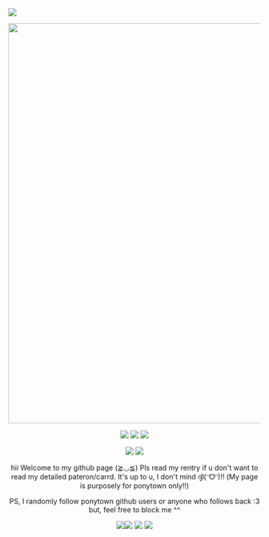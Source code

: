 <img src="https://cdn.discordapp.com/attachments/1234273549250990172/1251643509199339624/Untitled17_20240615140343.png?ex=666f535b&is=666e01db&hm=2f570558010bed67da74b9de7aeb7e912a0d1eb86a16c02e7b913d2c68383a91&"/>
  <p align="center">
  <img src="https://cdn.discordapp.com/attachments/1234273549250990172/1251654303219978310/Untitled16_20240615144646.png?ex=666f5d68&is=666e0be8&hm=e4b0c4b1a85c3aaed4fe64298922793728c67cbaac2e81320e46e757a1136d4a&" width="800"/>
  <p align="center">
<img src="https://files.catbox.moe/0y1ryy.gif"</> <img src="https://files.catbox.moe/taae2s.gif"</> <img src="https://files.catbox.moe/0y1ryy.gif"</>
    <p align="center">
<img src="https://imagehost9.online-image-editor.com/oie_upload/images/1522459y8nTw0/8RWNo2IP7UA2.gif"/> <img src="https://imagehost9.online-image-editor.com/oie_upload/images/15225558AOkgG280d/JSAQUaqRsmXK.gif"/>
<p align="center" >
  hii Welcome to my github page (≧◡≦) Pls read my rentry if u don't want to read my detailed pateron/carrd. It's up to u, I don't mind ദ്ദി(ᵔᗜᵔ)!!
 (My page is purposely for ponytown only!!) 
 <p align="center" > PS, I randomly follow ponytown github users or anyone who follows back :3 but, feel free to block me ^^
   <p align="center">
   <img src="https://files.catbox.moe/31a75j.gif"/><img src="https://files.catbox.moe/n1ftd9.gif"/> <img src="https://files.catbox.moe/31a75j.gif"/>
 <img src="https://cdn.discordapp.com/attachments/1234273549250990172/1251643508872445993/Untitled17_20240615140329.png?ex=666f535a&is=666e01da&hm=bbd5a3bda93610675facf744654c417e349be1d885b9895ccab776426cb2dbd2&"/>
